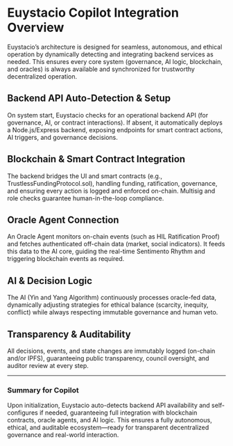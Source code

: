 # Euystacio Copilot Integration Overview

Euystacio’s architecture is designed for seamless, autonomous, and ethical operation by dynamically detecting and integrating backend services as needed. This ensures every core system (governance, AI logic, blockchain, and oracles) is always available and synchronized for trustworthy decentralized operation.

## Backend API Auto-Detection & Setup
On system start, Euystacio checks for an operational backend API (for governance, AI, or contract interactions). If absent, it automatically deploys a Node.js/Express backend, exposing endpoints for smart contract actions, AI triggers, and governance decisions.

## Blockchain & Smart Contract Integration
The backend bridges the UI and smart contracts (e.g., TrustlessFundingProtocol.sol), handling funding, ratification, governance, and ensuring every action is logged and enforced on-chain. Multisig and role checks guarantee human-in-the-loop compliance.

## Oracle Agent Connection
An Oracle Agent monitors on-chain events (such as HIL Ratification Proof) and fetches authenticated off-chain data (market, social indicators). It feeds this data to the AI core, guiding the real-time Sentimento Rhythm and triggering blockchain events as required.

## AI & Decision Logic
The AI (Yin and Yang Algorithm) continuously processes oracle-fed data, dynamically adjusting strategies for ethical balance (scarcity, inequity, conflict) while always respecting immutable governance and human veto.

## Transparency & Auditability
All decisions, events, and state changes are immutably logged (on-chain and/or IPFS), guaranteeing public transparency, council oversight, and auditor review at every step.

---

### Summary for Copilot

Upon initialization, Euystacio auto-detects backend API availability and self-configures if needed, guaranteeing full integration with blockchain contracts, oracle agents, and AI logic. This ensures a fully autonomous, ethical, and auditable ecosystem—ready for transparent decentralized governance and real-world interaction.